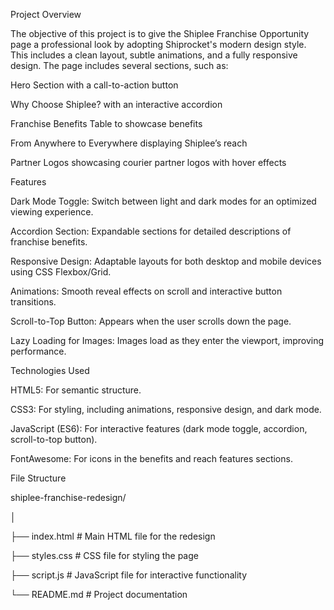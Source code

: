 Project Overview

The objective of this project is to give the Shiplee Franchise Opportunity page a professional look by adopting Shiprocket's modern design style. This includes a clean layout, subtle animations, and a fully responsive design. The page includes several sections, such as:

Hero Section with a call-to-action button

Why Choose Shiplee? with an interactive accordion

Franchise Benefits Table to showcase benefits

From Anywhere to Everywhere displaying Shiplee’s reach

Partner Logos showcasing courier partner logos with hover effects

Features

Dark Mode Toggle: Switch between light and dark modes for an optimized viewing experience.

Accordion Section: Expandable sections for detailed descriptions of franchise benefits.

Responsive Design: Adaptable layouts for both desktop and mobile devices using CSS Flexbox/Grid.

Animations: Smooth reveal effects on scroll and interactive button transitions.

Scroll-to-Top Button: Appears when the user scrolls down the page.

Lazy Loading for Images: Images load as they enter the viewport, improving performance.


Technologies Used

HTML5: For semantic structure.

CSS3: For styling, including animations, responsive design, and dark mode.

JavaScript (ES6): For interactive features (dark mode toggle, accordion, scroll-to-top button).

FontAwesome: For icons in the benefits and reach features sections.


File Structure

shiplee-franchise-redesign/

│

├── index.html           # Main HTML file for the redesign

├── styles.css           # CSS file for styling the page

├── script.js            # JavaScript file for interactive functionality

└── README.md            # Project documentation


